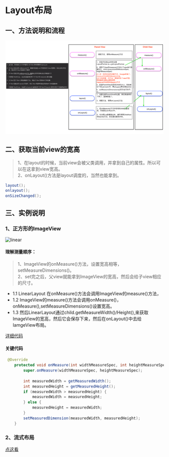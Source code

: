 # Layout布局

## 一、方法说明和流程

<img width="1000" height=“593” src="https://github.com/IRVING18/notes/blob/master/android/file/layout1.png"></img>

## 二、获取当前view的宽高
> 1、在layout的时候，当前view会被父类调用，并拿到自己的属性。所以可以在这拿到view宽高。   
> 2、onLayout()方法是layout调度的，当然也能拿到。

```java
layout();
onlayout();
onSizeChanged();
```

## 三、实例说明
### 1、正方形的ImageView
![linear](https://github.com/IRVING18/notes/blob/master/android/file/layoutdemo1.gif)

#### 理解测量顺序：    
> 1、ImageView的onMeasure()方法，设置宽高相等，setMeasureDimensions()。    
> 2、set完之后，父view就能拿到ImageView的宽高，然后会给子view相应的尺寸。

- 1.1 LinearLayout 在onMeasure()方法会调用ImageView的measure()方法，
- 1.2 ImageView的measure()方法会调用onMeasure()，onMeasure(),setMeasureDimensions()设置宽高。
- 1.3 然后LinearLayout通过child.getMeasureWidth()/Height(),来获取ImageView的宽高，然后它会保存下来，然后在onLayout()中去给IamgeView布局。

[详细代码](https://github.com/hencoder/PracticeLayout1)
#### 关键代码
```java
 @Override
    protected void onMeasure(int widthMeasureSpec, int heightMeasureSpec) {
        super.onMeasure(widthMeasureSpec, heightMeasureSpec);

        int measuredWidth = getMeasuredWidth();
        int measuredHeight = getMeasuredHeight();
        if (measuredWidth > measuredHeight) {
            measuredWidth = measuredHeight;
        } else {
            measuredHeight = measuredWidth;
        }
        setMeasuredDimension(measuredWidth, measuredHeight);
    }
```
### 2、流式布局
[点这看](https://github.com/IRVING18/FlowLayout)
